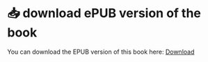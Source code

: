 # 📥 download ePUB version of the book


You can download the EPUB version of this book here:  [Download](/discovery-mb2/Rust%20Embedded%20MB2%20Discovery%20Book.epub)
